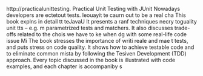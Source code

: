
http://practicalunittesting.
Practical Unit Testing with JUnit 
Nowadays developers are ectetout tests. leouayit te caurn out to be a real cha
This book explns in detail  tt teJavaU 
It presents a ranf techniques necry toguality unit tts – e.g. m parametrized tests and matchers. It also discusses trade-offs related to the chois we have to ke when dg with some real-life code issue
Mi
The book stresses the importance of writi reale and mae t tests, and puts  stress on code quality. It shows how to achieve testable code and to eliminate common mista by following the Tesiven Development (TDD) approach. Every topic discussed in the book is illustrated with code examples, and each chapter is accompaniby s













